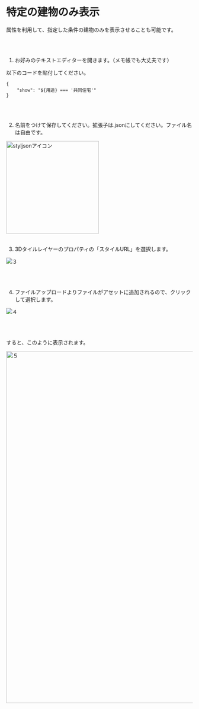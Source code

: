 # 特定の建物のみ表示

属性を利用して、指定した条件の建物のみを表示させることも可能です。

<br>
<br>

1. お好みのテキストエディターを開きます。（メモ帳でも大丈夫です）

以下のコードを貼付してください。

```
{
    "show": "${用途} === '共同住宅'"
}

```

<br>
<br>

2. 名前をつけて保存してください。拡張子は.jsonにしてください。ファイル名は自由です。

<img width="250" alt="styljsonアイコン" src="https://github.com/user-attachments/assets/267f793b-2ec5-4e26-9b01-e3244db72afb">
<br>
<br>

3. 3Dタイルレイヤーのプロパティの「スタイルURL」を選択します。

![３](https://github.com/user-attachments/assets/ebe174fd-223f-4ead-ac8d-84aa74078b74)

<br>
<br>

4. ファイルアップロードよりファイルがアセットに追加されるので、クリックして選択します。

![４](https://github.com/user-attachments/assets/5ee8def9-315a-49d0-a9a1-4576393bd942)

<br>
<br>

すると、このように表示されます。

<img width="950" alt="５" src="https://github.com/user-attachments/assets/d6c57c93-53c9-485d-83a3-2f45c6529d7a">
